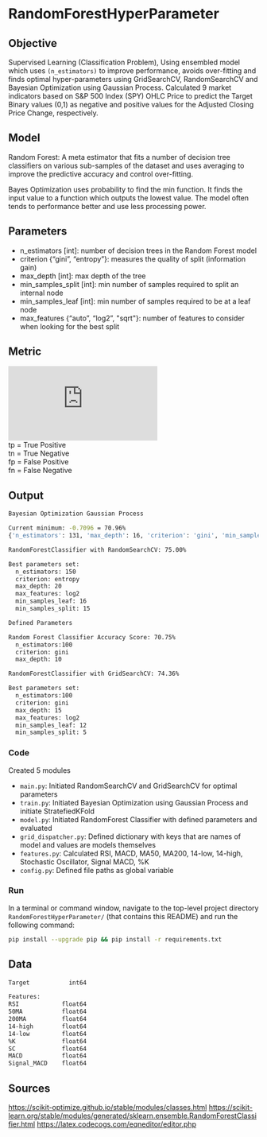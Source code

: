 # RandomForestHyperParameter

## Objective
Supervised Learning (Classification Problem), Using ensembled model which uses ```(n_estimators)``` to improve performance, avoids over-fitting and finds optimal hyper-parameters using GridSearchCV, RandomSearchCV and Bayesian Optimization using Gaussian Process. Calculated 9 market indicators based on S&P 500 Index (SPY) OHLC Price to predict the Target Binary values (0,1) as negative and positive values for the Adjusted Closing Price Change, respectively.

## Model
Random Forest: A meta estimator that fits a number of decision tree classifiers on various sub-samples of the dataset and uses averaging to improve the predictive accuracy and control over-fitting.

Bayes Optimization uses probability to find the min function. It finds the input value to a function which outputs the lowest value. The model often tends to performance better and use less processing power.

## Parameters
- n_estimators [int]: number of decision trees in the Random Forest model
- criterion {“gini”, “entropy”}: measures the quality of split (information gain) 
- max_depth [int]: max depth of the tree
- min_samples_split [int]: min number of samples required to split an internal node
- min_samples_leaf [int]: min number of samples required to be at a leaf node
- max_features {“auto”, “log2”, "sqrt"}: number of features to consider when looking for the best split

## Metric
![](https://latex.codecogs.com/gif.latex?Accuracy%3D%5Cfrac%7Btp&plus;tn%7D%7B%28tp%20&plus;%20tn%29&plus;%28fp-fn%29%29%7D)\
tp = True Positive\
tn = True Negative\
fp = False Positive\
fn = False Negative

## Output
```bash
Bayesian Optimization Gaussian Process

Current minimum: -0.7096 = 70.96%
{'n_estimators': 131, 'max_depth': 16, 'criterion': 'gini', 'min_samples_split': 14, 'min_samples_leaf': 22, 'max_features': 0.9502885825330616}
```
```bash
RandomForestClassifier with RandomSearchCV: 75.00%

Best parameters set:
  n_estimators: 150
  criterion: entropy
  max_depth: 20
  max_features: log2
  min_samples_leaf: 16
  min_samples_split: 15
```
```bash
Defined Parameters 

Random Forest Classifier Accuracy Score: 70.75%
  n_estimators:100
  criterion: gini
  max_depth: 10
```
```bash
RandomForestClassifier with GridSearchCV: 74.36%

Best parameters set:
  n_estimators:100
  criterion: gini
  max_depth: 15
  max_features: log2
  min_samples_leaf: 12
  min_samples_split: 5
```
### Code
Created 5 modules
- `main.py`: Initiated RandomSearchCV and GridSearchCV for optimal parameters
- `train.py`: Initiated Bayesian Optimization using Gaussian Process and initiate StratefiedKFold
- `model.py`: Initiated RandomForest Classifier with defined parameters and evaluated
- `grid_dispatcher.py`: Defined dictionary with keys that are names of model and values are models themselves
- `features.py`: Calculated RSI, MACD, MA50, MA200, 14-low, 14-high, Stochastic Oscillator, Signal MACD, %K 
- `config.py`: Defined file paths as global variable

### Run
In a terminal or command window, navigate to the top-level project directory `RandomForestHyperParameter/` (that contains this README) and run the following command:
```bash
pip install --upgrade pip && pip install -r requirements.txt
``` 

## Data
```bash
Target           int64

Features: 
RSI            float64
50MA           float64
200MA          float64
14-high        float64
14-low         float64
%K             float64
SC             float64
MACD           float64
Signal_MACD    float64
```
## Sources
https://scikit-optimize.github.io/stable/modules/classes.html
https://scikit-learn.org/stable/modules/generated/sklearn.ensemble.RandomForestClassifier.html
https://latex.codecogs.com/eqneditor/editor.php
